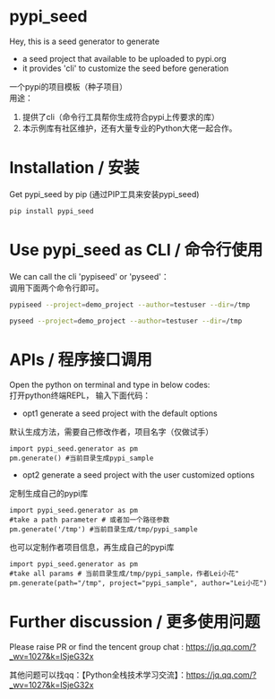 # pypi_seed

Hey, this is a seed generator to generate
- a seed project that available to be uploaded to pypi.org
- it provides 'cli' to customize the seed before generation


一个pypi的项目模板（种子项目） \
用途：
1) 提供了cli（命令行工具帮你生成符合pypi上传要求的库）
2) 本示例库有社区维护，还有大量专业的Python大佬一起合作。

# Installation / 安装

Get pypi_seed by pip (通过PIP工具来安装pypi_seed)
```bash
pip install pypi_seed
```


# Use pypi_seed as CLI / 命令行使用

We can call the cli 'pypiseed' or 'pyseed'： \
调用下面两个命令行即可。
```bash
pypiseed --project=demo_project --author=testuser --dir=/tmp
```

```bash
pyseed --project=demo_project --author=testuser --dir=/tmp
```


# APIs / 程序接口调用

Open the python on terminal and type in below codes: \
打开python终端REPL， 输入下面代码：

- opt1 generate a seed project with the default options 

默认生成方法，需要自己修改作者，项目名字（仅做试手）
```
import pypi_seed.generator as pm
pm.generate() #当前目录生成pypi_sample
```

- opt2 generate a seed project with the user customized options

定制生成自己的pypi库

```
import pypi_seed.generator as pm
#take a path parameter # 或者加一个路径参数
pm.generate('/tmp') #当前目录生成/tmp/pypi_sample
```

也可以定制作者项目信息，再生成自己的pypi库

```
import pypi_seed.generator as pm
#take all params # 当前目录生成/tmp/pypi_sample，作者Lei小花"
pm.generate(path="/tmp", project="pypi_sample", author="Lei小花") 
```


# Further discussion / 更多使用问题

Please raise PR or find the tencent group chat : https://jq.qq.com/?_wv=1027&k=ISjeG32x 

其他问题可以找qq：【Python全栈技术学习交流】：https://jq.qq.com/?_wv=1027&k=ISjeG32x 
